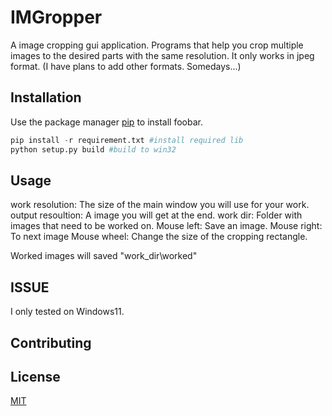 # IMGropper
A image cropping gui application.
Programs that help you crop multiple images to the desired parts with the same resolution.
It only works in jpeg format. (I have plans to add other formats. Somedays...)

## Installation
Use the package manager [pip](https://pip.pypa.io/en/stable/) to install foobar.

```python
pip install -r requirement.txt #install required lib
python setup.py build #build to win32
```

## Usage
work resolution: The size of the main window you will use for your work.
output resoultion: A image you will get at the end.
work dir: Folder with images that need to be worked on.
Mouse left: Save an image.
Mouse right: To next image
Mouse wheel: Change the size of the cropping rectangle.

Worked images will saved "work_dir\worked"

## ISSUE
I only tested on Windows11.

## Contributing

## License

[MIT](https://choosealicense.com/licenses/mit/)
